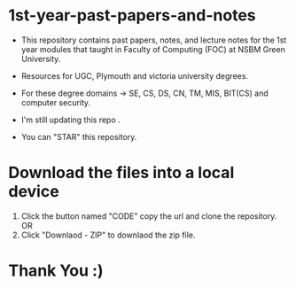 # 1st-year-past-papers-and-notes
- This repository contains past papers, notes, and lecture notes for the 1st year modules that taught in Faculty of Computing (FOC) at NSBM Green University.
- Resources for UGC, Plymouth and victoria university degrees.
- For these degree domains -> SE, CS, DS, CN, TM, MIS, BIT(CS) and computer security.

- I'm still updating this repo . 
- You can "STAR" this repository.

# Download the files into a local device
1) Click the button named "CODE" copy the url and clone the repository. OR
2) Click "Downlaod - ZIP" to downlaod the zip file.

# Thank You :)
